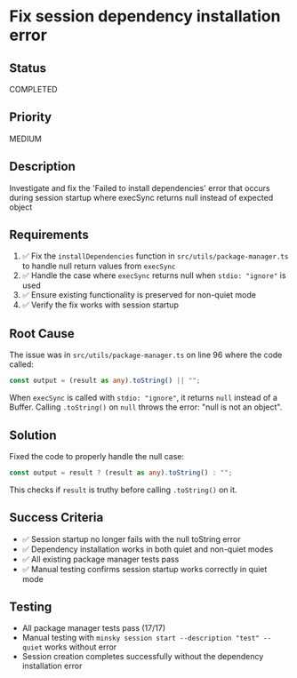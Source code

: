 # Fix session dependency installation error

## Status

COMPLETED

## Priority

MEDIUM

## Description

Investigate and fix the 'Failed to install dependencies' error that occurs during session startup where execSync returns null instead of expected object

## Requirements

1. ✅ Fix the `installDependencies` function in `src/utils/package-manager.ts` to handle null return values from `execSync`
2. ✅ Handle the case where `execSync` returns null when `stdio: "ignore"` is used
3. ✅ Ensure existing functionality is preserved for non-quiet mode
4. ✅ Verify the fix works with session startup

## Root Cause

The issue was in `src/utils/package-manager.ts` on line 96 where the code called:

```typescript
const output = (result as any).toString() || "";
```

When `execSync` is called with `stdio: "ignore"`, it returns `null` instead of a Buffer. Calling `.toString()` on `null` throws the error: "null is not an object".

## Solution

Fixed the code to properly handle the null case:

```typescript
const output = result ? (result as any).toString() : "";
```

This checks if `result` is truthy before calling `.toString()` on it.

## Success Criteria

- ✅ Session startup no longer fails with the null toString error
- ✅ Dependency installation works in both quiet and non-quiet modes
- ✅ All existing package manager tests pass
- ✅ Manual testing confirms session startup works correctly in quiet mode

## Testing

- All package manager tests pass (17/17)
- Manual testing with `minsky session start --description "test" --quiet` works without error
- Session creation completes successfully without the dependency installation error 
